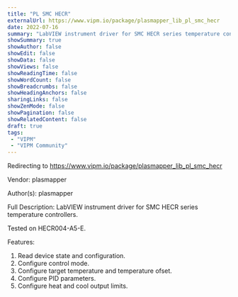 ```yaml
---
title: "PL SMC HECR"
externalUrl: https://www.vipm.io/package/plasmapper_lib_pl_smc_hecr
date: 2022-07-16
summary: "LabVIEW instrument driver for SMC HECR series temperature controllers."
showSummary: true
showAuthor: false
showEdit: false
showData: false
showViews: false
showReadingTime: false
showWordCount: false
showBreadcrumbs: false
showHeadingAnchors: false
sharingLinks: false
showZenMode: false
showPagination: false
showRelatedContent: false
draft: true
tags:
 - "VIPM"
 - "VIPM Community"
---
```


Redirecting to https://www.vipm.io/package/plasmapper_lib_pl_smc_hecr

Vendor: plasmapper

Author(s): plasmapper
 
Full Description:
LabVIEW instrument driver for SMC HECR series temperature controllers.

Tested on HECR004-A5-E.

Features:
1. Read device state and configuration.
2. Configure control mode.
3. Configure target temperature and temperature ofset.
4. Configure PID parameters.
5. Configure heat and cool output limits.